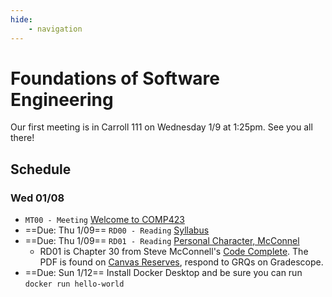 ```yaml
---
hide:
    - navigation
---
```


# Foundations of Software Engineering

Our first meeting is in Carroll 111 on Wednesday 1/9 at 1:25pm. See you all there!

## Schedule

### Wed 01/08

* `MT00 - Meeting` [Welcome to COMP423](meetings/2025_01_08.md)
* ==Due: Thu 1/09== `RD00 - Reading` [Syllabus](resources/syllabus.md) 
* ==Due: Thu 1/09== `RD01 - Reading` [Personal Character, McConnel](https://canvas.unc.edu) 
    * RD01 is Chapter 30 from Steve McConnell's [Code Complete](https://www.amazon.com/Code-Complete-Practical-Handbook-Construction/dp/0735619670). The PDF is found on [Canvas Reserves](https://canvas.unc.edu), respond to GRQs on Gradescope.
* ==Due: Sun 1/12== Install Docker Desktop and be sure you can run `docker run hello-world`